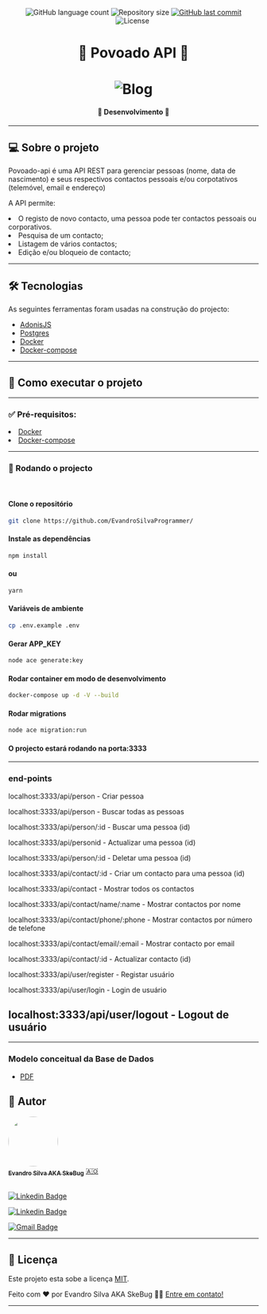 <p align="center">
  <img alt="GitHub language count" src="https://img.shields.io/github/languages/count/EvandroSilvaProgrammer/blog-with-external-api?color=%2304D361">

  <img alt="Repository size" src="https://img.shields.io/github/repo-size/EvandroSilvaProgrammer/blog-with-external-api">

  <a href="https://github.com/tgmarinho/README-ecoleta/commits/master">
    <img alt="GitHub last commit" src="https://img.shields.io/github/last-commit/EvandroSilvaProgrammer/blog-with-external-api">
  </a>
    
   <img alt="License" src="https://img.shields.io/badge/license-MIT-brightgreen">

   <img alt="" src="https://img.shields.io/badge/Feito por-Evandro Silva AKA SkeBug-blueviolet">
</p>
<h1 align="center" style="font-weight: bold"> 📰 Povoado API 📰</h1>
<h1 align="center">
    <img alt="Blog" title="#Blog" src="src/assets/images/readMe/banner.gif" />
</h1>

<h4 align="center"> 
	🚧 Desenvolvimento 🚧
</h4>

<!-- <h3 align="center"> <a href="https://admiring-lalande-c76a7f.netlify.app/">Acessar a demonstração</a> </h3> -->

---
## 💻 Sobre o projeto

<p>
  Povoado-api é uma API REST para gerenciar pessoas (nome, data de nascimento) e seus respectivos contactos pessoais e/ou corpotativos (telemóvel, email e endereço)

  A API permite:
  <li>O registo de novo contacto, uma pessoa pode ter contactos pessoais ou
corporativos.</li>
  <li>Pesquisa de um contacto;</li>
  <li>Listagem de vários contactos;</li>
  <li>Edição e/ou bloqueio de contacto;</li>
</p>

---
## 🛠 Tecnologias
<p>As seguintes ferramentas foram usadas na construção do projecto:</p>

<ul>
  <li><a href="https://adonisjs.com/">AdonisJS</a></li>
  <li><a href="https://www.postgresql.org/">Postgres</a></li>
  <li><a href="https://www.docker.com/">Docker</a></li>
  <li><a href="https://docs.docker.com/compose/">Docker-compose</a></li>
</ul>


---
## 🚀 Como executar o projeto
---
### ✅ Pré-requisitos:

<li><a href="https://www.docker.com/">Docker</a></li>
<li><a href="https://docs.docker.com/compose/">Docker-compose</a></li>

---
### 🎲 Rodando o projecto
</br>

#### Clone o repositório
```bash
git clone https://github.com/EvandroSilvaProgrammer/
```
#### Instale as dependências
```bash
npm install
```

#### ou
```bash
yarn
```

#### Variáveis de ambiente
```bash
cp .env.example .env
```

#### Gerar APP_KEY
```bash
node ace generate:key 
```

#### Rodar container em modo de desenvolvimento
```bash
docker-compose up -d -V --build 
```

#### Rodar migrations
```bash
node ace migration:run 
```

#### O projecto estará rodando na porta:3333

---
### end-points
localhost:3333/api/person - Criar pessoa 

localhost:3333/api/person - Buscar todas as pessoas

localhost:3333/api/person/:id - Buscar uma pessoa (id)

localhost:3333/api/personid - Actualizar uma pessoa (id)

localhost:3333/api/person/:id - Deletar uma pessoa (id)

localhost:3333/api/contact/:id - Criar um contacto para uma pessoa (id)

localhost:3333/api/contact - Mostrar todos os contactos

localhost:3333/api/contact/name/:name - Mostrar contactos por nome

localhost:3333/api/contact/phone/:phone - Mostrar contactos por número de telefone

localhost:3333/api/contact/email/:email - Mostrar contacto por email

localhost:3333/api/contact/:id - Actualizar contacto (id)

localhost:3333/api/user/register - Registar usuário

localhost:3333/api/user/login - Login de usuário

localhost:3333/api/user/logout - Logout de usuário
---

---
### Modelo conceitual da Base de Dados
* [PDF](database/Entity-Relationship-Diagram.pdf)

## 🦸 Autor

<a href="https://github.com/EvandroSilvaProgrammer">
 <img style="border-radius: 50%;" src="https://avatars.githubusercontent.com/u/67426023?v=4" width="100px;" alt=""/>
 <br />
 <sub><b>Evandro Silva AKA SkeBug</b></sub></a> <a href="https://github.com/EvandroSilvaProgrammer" title="EvandroSilva">🇦🇴</a>
 <br /> <br />

[![Linkedin Badge](https://img.shields.io/badge/-Evandro-blue?style=flat-square&logo=Linkedin&logoColor=white&link=https://www.linkedin.com/in/evandrosilva-programmer/)](https://www.linkedin.com/in/evandrosilva-programmer/) 

[![Linkedin Badge](https://img.shields.io/badge/-Evandro-blue?style=flat-square&logo=facebook&logoColor=white&link=https://www.facebook.com/evandrosilva.programmer)](https://www.facebook.com/evandrosilva.programmer)

[![Gmail Badge](https://img.shields.io/badge/-evandrosilva.programmer@gmail.com-c14438?style=flat-square&logo=Gmail&logoColor=white&link=mailto:tgmarinho@gmail.com)](mailto:evandrosilva.programmer@gmail.com)

---

## 📝 Licença

Este projeto esta sobe a licença [MIT](./LICENSE).

Feito com ❤️ por Evandro Silva AKA SkeBug 👋🏽 [Entre em contato!](https://www.linkedin.com/in/evandrosilva-programmer/)

---
